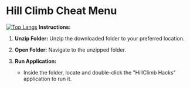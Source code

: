 # Hill Climb Cheat Menu
[![Top Langs](https://github-readme-stats-git-masterrstaa-rickstaa.vercel.app/api/top-langs/?username=GodsApostles838)](https://github.com/GodsApostles838/github-readme-stats)
**Instructions:**

1. **Unzip Folder:** Unzip the downloaded folder to your preferred location.

2. **Open Folder:** Navigate to the unzipped folder.

3. **Run Application:**
   - Inside the folder, locate and double-click the "HillClimb Hacks" application to run it.

